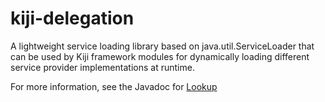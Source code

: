 kiji-delegation
===============

A lightweight service loading library based on java.util.ServiceLoader that
can be used by Kiji framework modules for dynamically loading different
service provider implementations at runtime.

For more information, see the Javadoc for
[Lookup](https://github.com/kijiproject/kiji-delegation/blob/master/src/main/java/org/kiji/delegation/Lookup.java)
